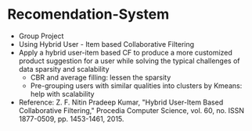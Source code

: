# Recomendation-System
- Group Project
- Using Hybrid User - Item based Collaborative Filtering
- Apply a hybrid user-item based CF to produce a more customized product suggestion for a user while solving the typical challenges of data sparsity and scalability
  + CBR and average filling: lessen the sparsity
  + Pre-grouping users with similar qualities into clusters by Kmeans: help with scalability
- Reference: Z. F. Nitin Pradeep Kumar, "Hybrid User-Item Based Collaborative Filtering," Procedia Computer Science, vol. 60, no. ISSN 1877-0509, pp. 1453-1461, 2015. 
